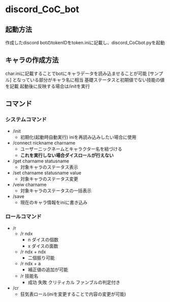# discord_CoC_bot
## 起動方法
作成したdiscord botのtokenIDをtoken.iniに記載し、discord_CoCbot.pyを起動

## キャラの作成方法
char.iniに記載することでbotにキャラデータを読み込ませることが可能
[サンプル] となっている部分がキャラ名に相当
基礎ステータスと初期値でない技能の値を記載
起動後に反映する場合は/initを実行

## コマンド
### システムコマンド
- /init
	- 初期化(起動時自動実行) iniを再読み込みしたい場合に使用
- /connect nickname charname
	- ユーザーニックネームとキャラクター名を紐づける
	- **これを実行しない場合ダイスロールが行えない**
- /get charname statusname
	- 対象キャラのステータス表示
- /set charname statusname value
	- 対象キャラのステータス変更
- /veiw charname
	- 対象キャラのステータスの一括表示
- /save
	- 現在のキャラ情報をiniに書き込み
### ロールコマンド
- /r 
  - /r ndx
	  - n ダイスの個数
    - x ダイスの面数
  - /r ndx + ndx
	  - 二個振り可能
  - /r ndx + a
	  - 補正値の追加が可能
  - /r 技能名
	  - 成功 失敗 クリティカル ファンブルの判定付き
- /cr
	- 狂気表ロール(iniを変更することで内容の変更が可能)
